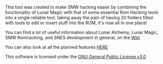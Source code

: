 This tool was created to make SMW hacking easier by combining the functionality of Lunar Magic with that of some essential Rom Hacking tools into a single reliable tool, taking away the pain of having 20 folders filled with tools to edit or insert stuff into the ROM, it's now all in one place!

You can find a lot of useful information about Lunar Alchemy, Lunar Magic, SMW Romhacking, and SNES development in general, on the [Wiki](/wiki)

You can also look at all the  planned features [HERE](https://docs.google.com/document/d/1HrlVJWKCjPcVIAoZXt8xTMONgAhpVZv2Sf5ueRBPmnY/edit?usp=sharing)


This software is licensed under the [GNU General Public License v3.0](/LICENSE.md)
